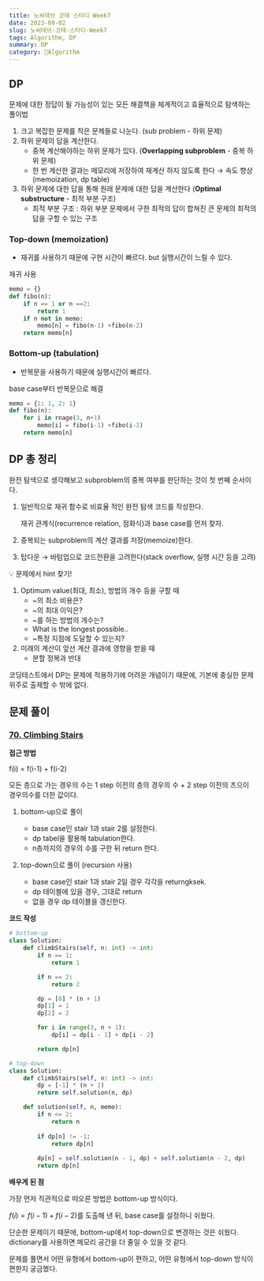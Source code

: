 ```yaml
---
title: 노씨데브 코테 스터디 Week7
date: 2023-09-02
slug: 노씨데브-코테-스터디-Week7
tags: Algorithm, DP
summary: DP
category: 🧮Algorithm
---
```

## DP

문제에 대한 정답이 될 가능성이 있는 모든 해결책을 체계적이고 효율적으로 탐색하는 풀이법

1. 크고 복잡한 문제를 작은 문제들로 나눈다. (sub problem - 하위 문제)
2. 하위 문제의 답을 계산한다.
    - 중복 계산해야하는 하위 문제가 있다. (**Overlapping subproblem** - 중복 하위 문제)
    - 한 번 계산한 결과는 메모리에 저장하여 재계산 하지 않도록 한다 → 속도 향상 (memoization, dp table)
3. 하위 문제에 대한 답을 통해 원래 문제에 대한 답을 계산한다 (**Optimal substructure** - 최적 부분 구조)
    - 최적 부분 구조 : 하위 부분 문제에서 구한 최적의 답이 합쳐진 큰 문제의 최적의 답을 구할 수 있는 구조

### Top-down (memoization)

- 재귀를 사용하기 때문에 구현 시간이 빠르다. but 실행시간이 느릴 수 있다.

재귀 사용

```python
memo = {}
def fibo(n):
	if n == 1 or n ==2:
		return 1
	if n not in memo:
		memo[n] = fibo(n-1) +fibo(n-2)
	return memo[n]
```

### Bottom-up (tabulation)

- 반복문을 사용하기 때문에 실행시간이 빠르다.

base case부터 반복문으로 해결

```python
memo = {1: 1, 2: 1}
def fibo(n):
	for i in rnage(3, n+1)
		memo[i] = fibo(i-1) +fibo(i-2)
	return memo[n]
```

## **DP 총 정리**

완전 탐색으로 생각해보고 subproblem의 중복 여부를 판단하는 것이 첫 번째 순서이다. 

1. 일반적으로 재귀 함수로 비효율 적인 완전 탐색 코드를 작성한다.
    
    재귀 관계식(recurrence relation, 점화식)과 base case를 먼저 찾자.
    
2. 중복되는 subproblem의 계산 결과를 저장(memoize)한다.
3. 탑다운 → 바텀업으로 코드전환을 고려한다(stack overflow, 실행 시간 등을 고려)

<aside>
💡 문제에서 hint 찾기!

1. Optimum value(최대, 최소), 방법의 개수 등을 구할 때
    - ~의 최소 비용은?
    - ~의 최대 이익은?
    - ~를 하는 방법의 개수는?
    - What is the longest possible..
    - ~특정 지점에 도달할 수 있는지?
2. 미래의 계산이 앞선 계산 결과에 영향을 받을 때
    - 분할 정복과 반대
</aside>

코딩테스트에서 DP는 문제에 적용하기에 어려운 개념이기 때문에, 기본에 충실한 문제 위주로 출제할 수 밖에 없다.

## 문제 풀이

### **[70. Climbing Stairs](https://leetcode.com/problems/climbing-stairs/)**

**접근 방법**

f(i) = f(i-1) + f(i-2)

모든 층으로 가는 경우의 수는 1 step 이전의 층의 경우의 수 + 2 step 이전의 츠으이 경우의수를 더한 값이다. 

1. bottom-up으로 풀이
    - base case인 stair 1과 stair 2를 설정한다.
    - dp tabel을 활용해 tabulation한다.
    - n층까지의 경우의 수를 구한 뒤 return 한다.

1. top-down으로 풀이 (recursion 사용)
    - base case인 stair 1과 stair 2일 경우 각각을 returngksek.
    - dp 테이블에 있을 경우, 그대로 return
    - 없을 경우 dp 테이블을 갱신한다.

**코드 작성**

```python
# bottom-up
class Solution:
    def climbStairs(self, n: int) -> int:
        if n == 1:
            return 1

        if n == 2:
            return 2

        dp = [0] * (n + 1)
        dp[1] = 1
        dp[2] = 2

        for i in range(3, n + 1):
            dp[i] = dp[i - 1] + dp[i - 2]

        return dp[n]
```

```python
# top-down
class Solution:
    def climbStairs(self, n: int) -> int:
        dp = [-1] * (n + 1)
        return self.solution(n, dp)

    def solution(self, n, memo):
        if n <= 2:
            return n
        
        if dp[n] != -1:
            return dp[n]
        
        dp[n] = self.solution(n - 1, dp) + self.solution(n - 2, dp)
        return dp[n]
```

**배우게 된 점**

가장 먼저 직관적으로 떠오른 방법은 bottom-up 방식이다.

 $f(i) = f(i-1) + f(i-2)$를 도출해 낸 뒤, base case를 설정하니 쉬웠다.

단순한 문제이기 때문에, bottom-up에서 top-down으로 변경하는 것은 쉬웠다. dictionary를 사용하면 메모리 공간을 더 줄일 수 있을 것 같다.

문제를 풀면서 어떤 유형에서 bottom-up이 편하고, 어떤 유형에서 top-down 방식이 편한지 궁금했다.